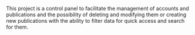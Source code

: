 This project is a control panel to facilitate the management of accounts and publications and
the possibility of deleting and modifying them or creating new publications with the ability to 
filter data for quick access and search for them.

